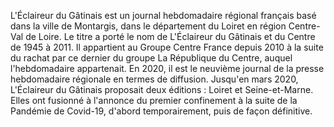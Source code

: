 
L'Éclaireur du Gâtinais est un journal hebdomadaire régional français basé dans la ville de Montargis, dans le département du Loiret en région Centre-Val de Loire.
Le titre a porté le nom de L'Éclaireur du Gâtinais et du Centre de 1945 à 2011. Il appartient au Groupe Centre France depuis 2010 à la suite du rachat par ce dernier du groupe La République du Centre, auquel l'hebdomadaire appartenait.
En 2020, il est le neuvième journal de la presse hebdomadaire régionale en termes de diffusion. Jusqu'en mars 2020, L'Éclaireur du Gâtinais proposait deux éditions : Loiret et Seine-et-Marne. Elles ont fusionné à l'annonce du premier confinement à la suite de la Pandémie de Covid-19, d'abord temporairement, puis de façon définitive.
